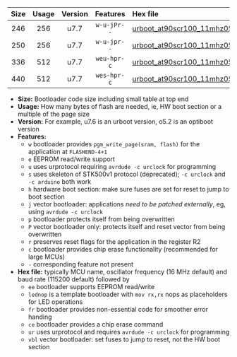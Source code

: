 |Size|Usage|Version|Features|Hex file|
|:-:|:-:|:-:|:-:|:--|
|246|256|u7.7|`w-u-jPr--`|[urboot_at90scr100_11mhz0592_230400bps_lednop_ur_vbl.hex](https://raw.githubusercontent.com/stefanrueger/urboot.hex/main/mcus/at90scr100/fcpu_11mhz0592/230400_bps/urboot_at90scr100_11mhz0592_230400bps_lednop_ur_vbl.hex)|
|250|256|u7.7|`w-u-jpr--`|[urboot_at90scr100_11mhz0592_230400bps_lednop_fr_ur_vbl.hex](https://raw.githubusercontent.com/stefanrueger/urboot.hex/main/mcus/at90scr100/fcpu_11mhz0592/230400_bps/urboot_at90scr100_11mhz0592_230400bps_lednop_fr_ur_vbl.hex)|
|336|512|u7.7|`weu-hpr-c`|[urboot_at90scr100_11mhz0592_230400bps_ee_lednop_fr_ce_ur.hex](https://raw.githubusercontent.com/stefanrueger/urboot.hex/main/mcus/at90scr100/fcpu_11mhz0592/230400_bps/urboot_at90scr100_11mhz0592_230400bps_ee_lednop_fr_ce_ur.hex)|
|440|512|u7.7|`wes-hpr-c`|[urboot_at90scr100_11mhz0592_230400bps_ee_lednop_fr_ce.hex](https://raw.githubusercontent.com/stefanrueger/urboot.hex/main/mcus/at90scr100/fcpu_11mhz0592/230400_bps/urboot_at90scr100_11mhz0592_230400bps_ee_lednop_fr_ce.hex)|

- **Size:** Bootloader code size including small table at top end
- **Usage:** How many bytes of flash are needed, ie, HW boot section or a multiple of the page size
- **Version:** For example, u7.6 is an urboot version, o5.2 is an optiboot version
- **Features:**
  + `w` bootloader provides `pgm_write_page(sram, flash)` for the application at `FLASHEND-4+1`
  + `e` EEPROM read/write support
  + `u` uses urprotocol requiring `avrdude -c urclock` for programming
  + `s` uses skeleton of STK500v1 protocol (deprecated); `-c urclock` and `-c arduino` both work
  + `h` hardware boot section: make sure fuses are set for reset to jump to boot section
  + `j` vector bootloader: applications *need to be patched externally*, eg, using `avrdude -c urclock`
  + `p` bootloader protects itself from being overwritten
  + `P` vector bootloader only: protects itself and reset vector from being overwritten
  + `r` preserves reset flags for the application in the register R2
  + `c` bootloader provides chip erase functionality (recommended for large MCUs)
  + `-` corresponding feature not present
- **Hex file:** typically MCU name, oscillator frequency (16 MHz default) and baud rate (115200 default) followed by
  + `ee` bootloader supports EEPROM read/write
  + `lednop` is a template bootloader with `mov rx,rx` nops as placeholders for LED operations
  + `fr` bootloader provides non-essential code for smoother error handing
  + `ce` bootloader provides a chip erase command
  + `ur` uses urprotocol and requires `avrdude -c urclock` for programming
  + `vbl` vector bootloader: set fuses to jump to reset, not the HW boot section
